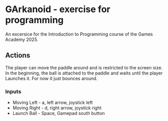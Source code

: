 # GArkanoid - exercise for programming

An excersice for the Introduction to Programming course of the Games Academy 2025.

## Actions

The player can move the paddle around and is restricted to the screen size. In the beginning, the ball is attached to the paddle and waits until the player Launches it. For now it just bounces around.

### Inputs

* Moving Left - a, left arrow, joystick left
* Moving Right - d, right arrow, joystick right
* Launch Ball - Space, Gamepad south button